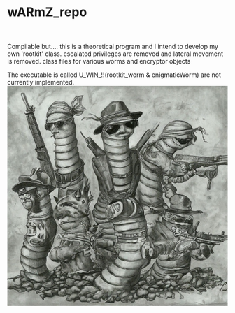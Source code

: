 
  # wARmZ_repo

<br>
</br>
<Title2>
  Compilable but.... this is a theoretical program and I intend to develop my own 'rootkit' class. 
  escalated privileges are removed and lateral movement is removed.
</Title2>
class files for various worms and encryptor objects
<br>

The executable is called U_WIN_!!(rootkit_worm & enigmaticWorm) are not currently implemented.
</br>
![Alt text](Warmz_images/gangster_worm.jpg)
